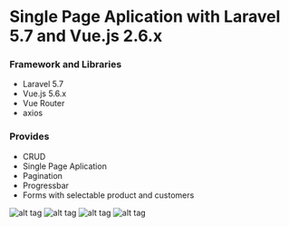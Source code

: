 # Single Page Aplication with Laravel 5.7 and Vue.js 2.6.x

### Framework and Libraries
- Laravel 5.7
- Vue.js 5.6.x
- Vue Router
- axios

### Provides
- CRUD
- Single Page Aplication 
- Pagination
- Progressbar
- Forms with selectable product and customers

![alt tag](https://onedrive.live.com/?cid=8782312DAA0079E0&id=8782312DAA0079E0%2110747&parId=root&parQt=sharedby&o=OneUp)
![alt tag](https://1drv.ms/u/s!AuB5AKotMYKH03yH2lcdqtxS5N7B)
![alt tag](https://1drv.ms/u/s!AuB5AKotMYKH03v6C-mLwhxZj64D)
![alt tag](https://1drv.ms/u/s!AuB5AKotMYKH03v6C-mLwhxZj64D)
